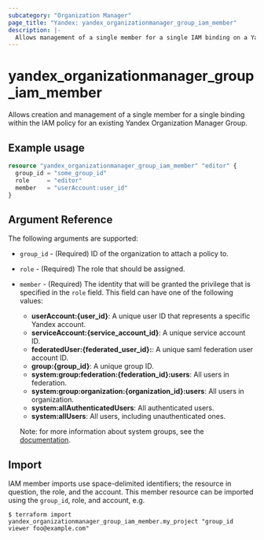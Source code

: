 ```yaml
---
subcategory: "Organization Manager"
page_title: "Yandex: yandex_organizationmanager_group_iam_member"
description: |-
  Allows management of a single member for a single IAM binding on a Yandex.Cloud Organization Manager Group.
---
```



# yandex_organizationmanager_group_iam_member




Allows creation and management of a single member for a single binding within the IAM policy for an existing Yandex Organization Manager Group.

## Example usage

```terraform
resource "yandex_organizationmanager_group_iam_member" "editor" {
  group_id = "some_group_id"
  role     = "editor"
  member   = "userAccount:user_id"
}
```

## Argument Reference

The following arguments are supported:

* `group_id` - (Required) ID of the organization to attach a policy to.

* `role` - (Required) The role that should be assigned.

* `member` - (Required) The identity that will be granted the privilege that is specified in the `role` field. This field can have one of the following values:
  * **userAccount:{user_id}**: A unique user ID that represents a specific Yandex account.
  * **serviceAccount:{service_account_id}**: A unique service account ID.
  * **federatedUser:{federated_user_id}:**: A unique saml federation user account ID.
  * **group:{group_id}**: A unique group ID.
  * **system:group:federation:{federation_id}:users**: All users in federation.
  * **system:group:organization:{organization_id}:users**: All users in organization.
  * **system:allAuthenticatedUsers**: All authenticated users.
  * **system:allUsers**: All users, including unauthenticated ones.

  Note: for more information about system groups, see the [documentation](https://cloud.yandex.com/docs/iam/concepts/access-control/system-group).

## Import

IAM member imports use space-delimited identifiers; the resource in question, the role, and the account. This member resource can be imported using the `group_id`, role, and account, e.g.

```
$ terraform import yandex_organizationmanager_group_iam_member.my_project "group_id viewer foo@example.com"
```
